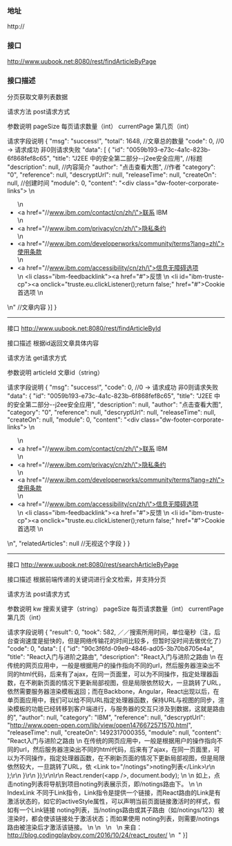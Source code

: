 ### 地址

http://

### 接口

http://www.uubook.net:8080/rest/findArticleByPage

### 接口描述

分页获取文章列表数据

请求方法
post请求方式

参数说明
pageSize 	每页请求数量（int）
currentPage 第几页（int）

请求字段说明
{
    "msg": "success!",
    "total": 1648,	//文章总的数量
    "code": 0, 	//0 -> 请求成功 非0则请求失败
    "data": [
        {
            "id": "0059b193-e73c-4a1c-823b-6f868fef8c65", 
            "title": "J2EE 中的安全第二部分--j2ee安全应用", //标题
            "description": null,	//内容简介
            "author": "点击查看大图", //作者
            "category": "0",
            "reference": null,
            "descryptUrl": null,
            "releaseTime": null,
            "createOn": null, //创建时间
            "module": 0,
            "content": "<div class=\"dw-footer-corporate-links\"> \n <ul> \n  <li><a href=\"//www.ibm.com/contact/cn/zh/\">联系 IBM</a></li> \n  <li><a href=\"//www.ibm.com/privacy/cn/zh/\">隐私条约</a></li> \n  <li><a href=\"//www.ibm.com/developerworks/community/terms?lang=zh\">使用条款</a></li> \n  <li><a href=\"//www.ibm.com/accessibility/cn/zh/\">信息无障碍选项</a></li> \n  <li class=\"ibm-feedbacklink\"><a href=\"#\">反馈</a></li> \n  <li id=\"ibm-truste-cp\"><a onclick=\"truste.eu.clickListener();return false;\" href=\"#\">Cookie 首选项</a></li> \n </ul> \n</div>" //文章内容
        }]
}

------------------------------------------------------------------------------------------------------------------

接口
http://www.uubook.net:8080/rest/findArticleById

接口描述
根据id返回文章具体内容

请求方法
get请求方式

参数说明
articleId 	文章id（string）

请求字段说明
{
    "msg": "success!",
    "code": 0, //0 -> 请求成功 非0则请求失败
    "data": {
        "id": "0059b193-e73c-4a1c-823b-6f868fef8c65",
        "title": "J2EE 中的安全第二部分--j2ee安全应用",
        "description": null,
        "author": "点击查看大图",
        "category": "0",
        "reference": null,
        "descryptUrl": null,
        "releaseTime": null,
        "createOn": null,
        "module": 0,
        "content": "<div class=\"dw-footer-corporate-links\"> \n <ul> \n  <li><a href=\"//www.ibm.com/contact/cn/zh/\">联系 IBM</a></li> \n  <li><a href=\"//www.ibm.com/privacy/cn/zh/\">隐私条约</a></li> \n  <li><a href=\"//www.ibm.com/developerworks/community/terms?lang=zh\">使用条款</a></li> \n  <li><a href=\"//www.ibm.com/accessibility/cn/zh/\">信息无障碍选项</a></li> \n  <li class=\"ibm-feedbacklink\"><a href=\"#\">反馈</a></li> \n  <li id=\"ibm-truste-cp\"><a onclick=\"truste.eu.clickListener();return false;\" href=\"#\">Cookie 首选项</a></li> \n </ul> \n</div>",
        "relatedArticles": null //无视这个字段
    }
}

------------------------------------------------------------------------------------------------------------------

接口
http://www.uubook.net:8080/rest/searchArticleByPage

接口描述
根据前端传递的关键词进行全文检索，并支持分页

请求方法
post请求方式

参数说明
kw 			搜索关键字（string）
pageSize 	每页请求数量（int）
currentPage 第几页（int）

请求字段说明
{
    "result": 0,
    "took": 582, ／／搜索所用时间，单位毫秒（注，后台查询速度是挺快的，但是网络传输花的时间比较多，但暂时没时间去做优化了）
    "code": 0,
    "data": [
        {
            "id": "90c3f6fd-09e9-4846-ad05-3b70b8705e4a",
            "title": "React入门与进阶之路由",
            "description": "React入门与进阶之路由 \n 在传统的网页应用中，一般是根据用户的操作指向不同的url，然后服务器渲染出不同的html代码，后来有了ajax，在同一页面里，可以为不同操作，指定处理器函数，在不刷新页面的情况下更新局部视图，但是局限依然较大，一旦跳转了URL，依然需要服务器渲染模板返回；而在Backbone，Angular，React出现以后，在单页面应用中，我们可以给不同URL指定处理器函数，保持URL与视图的同步，渲染模板的功能已经转移到客户端进行，与服务器的交互只涉及到数据，这就是路由的",
            "author": null,
            "category": "IBM",
            "reference": null,
            "descryptUrl": "http://www.open-open.com/lib/view/open1476672571570.html",
            "releaseTime": null,
            "createOn": 1492317000355,
            "module": null,
            "content": "React入门与进阶之路由 \n 在传统的网页应用中，一般是根据用户的操作指向不同的url，然后服务器渲染出不同的html代码，后来有了ajax，在同一页面里，可以为不同操作，指定处理器函数，在不刷新页面的情况下更新局部视图，但是局限依然较大，一旦跳转了URL，依         &lt;Link to=\"/notings\"&gt;noting列表&lt;/Link&gt;\r\n            );\r\n        }\r\n    });\r\n\r\n    React.render(&lt;app /&gt;, document.body);  \n  \n 如上，点击noting列表将导航到项目noting列表展示页，即/notings路由下。 \n  \n   IndexLink 不同于Link指令，Link指令是提供一个链接，而React路由的Link是有激活状态的，如它的activeStyle属性，可以声明当前页面链接激活时的样式，假如有一个Link链接 noting列表，当/notings路由或其子路由（如/notings/123）被渲染时，都会使该链接处于激活状态；而如果使用 noting列表，则需要/notings路由被渲染后才激活该链接。  \n  \n &nbsp; \n &nbsp; \n 来自：http://blog.codingplayboy.com/2016/10/24/react_router/ \n &nbsp;"
        }]

